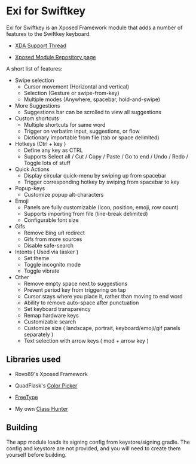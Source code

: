 # Exi for Swiftkey

Exi for Swiftkey is an Xposed Framework module that adds a number of features to the Swiftkey keyboard.

* [XDA Support Thread](https://forum.xda-developers.com/xposed/modules/mod-exi-swiftkey-t3650598)

* [Xposed Module Repository page](http://repo.xposed.info/module/com.mayulive.swiftkeyexi)

A short list of features:

* Swipe selection
  * Cursor movement (Horizontal and vertical)
  * Selection (Gesture or swipe-from-key)
  * Multiple modes (Anywhere, spacebar, hold-and-swipe)
* More Suggestions
  * Suggestions bar can be scrolled to view all suggestions
* Custom shortcuts
  * Multiple shortcuts for same word
  * Trigger on verbatim input, suggestions, or flow
  * Dictionary importable from file (tab or space delimited)
* Hotkeys (Ctrl + key )
  * Define any key as CTRL
  * Supports Select all / Cut / Copy / Paste / Go to end / Undo / Redo / Toggle lots of stuff
* Quick Actions
  * Display circular quick-menu by swiping up from spacebar
  * Trigger corresponding hotkey by swiping from spacebar to key
* Popup-keys
  * Customize popup alt-characters
* Emoji
  * Panels are fully customizable (Icon, position, emoji, row count)
  * Supports importing from file (line-break delimited)
  * Configurable font size
* Gifs
  * Remove Bing url redirect
  * Gifs from more sources
  * Disable safe-search
* Intents ( Used via tasker )
  * Set theme
  * Toggle incognito mode
  * Toggle vibrate
* Other
  * Remove empty space next to suggestions
  * Prevent period key from triggering on tap
  * Cursor stays where you place it, rather than moving to end word
  * Ability to remove auto-space after punctuation
  * Set keyboard transparency
  * Remap hardware keys
  * Customizable search
  * Customize size ( landscape, portrait, keyboard/emoji/gif panels separately )
  * Text selection with arrow keys ( mod + arrow key )
  
  
## Libraries used

* Rovo89's Xposed Framework

* QuadFlask's [Color Picker](https://github.com/QuadFlask/colorpicker)

* [FreeType](https://www.freetype.org/)

* My own [Class Hunter](https://github.com/Nordskog/ClassHunter)

## Building

The app module loads its signing config from keystore/signing.gradle. 
The config and keystore are not provided, and you will need to create them yourself before building.
